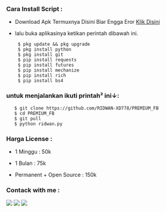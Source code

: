 
<h3 align="left">Cara Install Script :</h3>

- Download Apk Termuxnya Disini Biar Engga Eror <a href="https://f-droid.org/repo/com.termux_117.apk">Klik Disini</a>

- lalu buka aplikasinya ketikan perintah dibawah ini.

       $ pkg update && pkg upgrade
       $ pkg install python 
       $ pkg install git
       $ pip install requests 
       $ pip install futures
       $ pip install mechanize
       $ pip install rich
       $ pip install bs4
            
<h3 align="left">untuk menjalankan ikuti printah² ini↓:</h3>
       
       $ git clone https://github.com/RIDWAN-XD778/PREMIUM_FB
       $ cd PREMIUM_FB
       $ git pull
       $ python ridwan.py

<h3 align="left">Harga License :</h3>

- 1 Minggu : 50k

- 1 Bulan    : 75k

- Permanent + Open Source : 150k

<h3 align="left">Contack with me :</h3>

[![](https://img.shields.io/badge/Github-black?logo=Github&logoColor=black&labelColor=white)](https://github.com/https://github.com/ridwan-xd224) [![](https://img.shields.io/badge/Facebook-blue?logo=Facebook&logoColor=blue&labelColor=white)](https://www.facebook.com/dek.irma.372)
[![](https://img.shields.io/badge/Whatsapp-CHAT-red?logo=Whatsapp&logoColor=Brightgreen&labelColor=white)](https://wa.me/6283862287464?text=Aku+Mau+Beli+Lisensi+)
